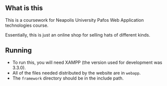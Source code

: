 ## What is this

This is a coursework for Neapolis University Pafos Web Application technologies course.

Essentially, this is just an online shop for selling hats of different kinds.

## Running

* To run this, you will need XAMPP (the version used for development was 3.3.0).
* All of the files needed distributed by the website are in `webapp`.
* The `framework` directory should be in the include path.